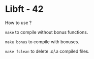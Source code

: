 # Libft - 42

How to use ?

``make`` to compile without bonus functions.

``make bonus`` to compile with bonuses.

``make fclean`` to delete .o/.a compiled files.
